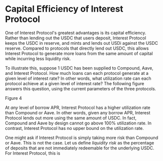 # Capital Efficiency of Interest Protocol

One of Interest Protocol's greatest advantages is its capital efficiency. Rather than lending out the USDC that users deposit, Interest Protocol keeps the USDC in reserve, and mints and lends out USDi against the USDC reserve. Compared to protocols that directly lend out USDC, this allows Interest Protocol to generate more loans from the same amount of capital while incurring less liquidity risk.

To illustrate this, suppose 1 USDC has been supplied to Compound, Aave, and Interest Protocol. How much loans can each protocol generate at a given level of interest rate? In other words, what utilization rate can each protocol achieve at a given level of interest rate? The following figure answers this question, using the current parameters of the three protocols.

Figure 4


At _any_ level of borrow APR, Interest Protocol has a higher utilization rate than Compound or Aave. In other words, given any borrow APR, Interest Protocol lends out more using the same amount of USDC. In fact, Compound and Aave by design cannot go above 100% utilization rate. In contrast, Interest Protocol has no upper bound on the utilization rate.

One might ask if Interest Protocol is simply taking more risk than Compound or Aave. This is not the case. Let us define *liquidity risk* as the percentage of deposits that
are not immediately redeemable for the underlying USDC. For Interest Protocol, this is 
